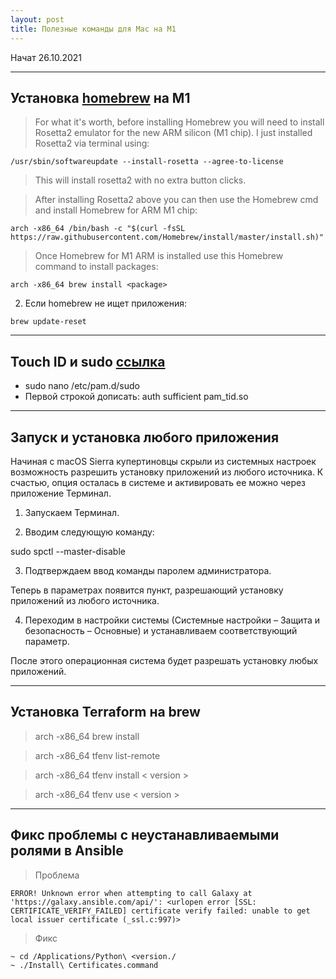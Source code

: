 ```yaml
---
layout: post
title: Полезные команды для Mac на M1
---
```


Начат 26.10.2021
____
## Установка [homebrew](https://docs.brew.sh/) на M1

> For what it's worth, before installing Homebrew you will need to install Rosetta2 emulator for the new ARM silicon (M1 chip). I just installed Rosetta2 via terminal using:
```
/usr/sbin/softwareupdate --install-rosetta --agree-to-license
```
> This will install rosetta2 with no extra button clicks.

> After installing Rosetta2 above you can then use the Homebrew cmd and install Homebrew for ARM M1 chip:  
```
arch -x86_64 /bin/bash -c "$(curl -fsSL https://raw.githubusercontent.com/Homebrew/install/master/install.sh)"
```
> Once Homebrew for M1 ARM is installed use this Homebrew command to install packages:   <package>
```
arch -x86_64 brew install <package>
```
2) Если homebrew не ищет приложения:
```
brew update-reset
```

____
## Touch ID и sudo [ссылка](https://appleinsider.ru/tips-tricks/kak-ispolzovat-touch-id-v-terminale.html)

  - sudo nano /etc/pam.d/sudo
  - Первой строкой дописать: auth sufficient pam_tid.so

____
## Запуск и установка любого приложения
  Начиная с macOS Sierra купертиновцы скрыли из системных настроек возможность разрешить установку приложений из любого источника. К счастью, опция осталась в системе и активировать ее можно через приложение Терминал.

1. Запускаем Терминал.

2. Вводим следующую команду:

sudo spctl --master-disable

3. Подтверждаем ввод команды паролем администратора.

Теперь в параметрах появится пункт, разрешающий установку приложений из любого источника.

4. Переходим в настройки системы (Системные настройки – Защита и безопасность – Основные) и устанавливаем соответствующий параметр.

После этого операционная система будет разрешать установку любых приложений.

____
## Установка Terraform на brew
> arch -x86_64 brew install

> arch -x86_64 tfenv list-remote

> arch -x86_64 tfenv install < version >

> arch -x86_64 tfenv use < version >

____
## Фикс проблемы с неустанавливаемыми ролями в Ansible
> Проблема
```
ERROR! Unknown error when attempting to call Galaxy at 'https://galaxy.ansible.com/api/': <urlopen error [SSL: CERTIFICATE_VERIFY_FAILED] certificate verify failed: unable to get local issuer certificate (_ssl.c:997)>
```

> Фикс
```
~ cd /Applications/Python\ <version./
~ ./Install\ Certificates.command
```